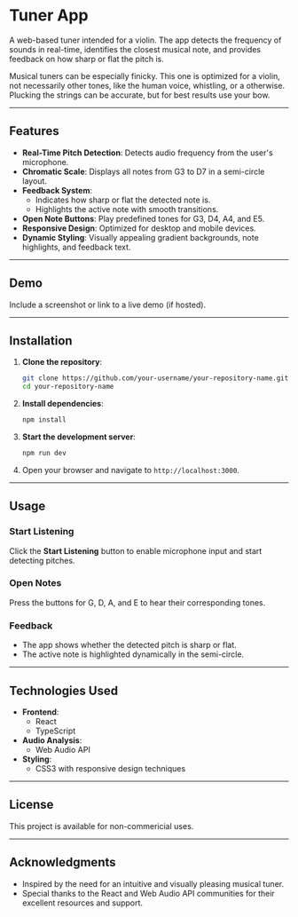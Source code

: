 # Tuner App

A web-based tuner intended for a violin.  The app detects the frequency of sounds in real-time, identifies the closest musical note, and provides feedback on how sharp or flat the pitch is.

Musical tuners can be especially finicky. This one is optimized for a violin, not necessarily other tones, like the human voice, whistling, or a otherwise. Plucking the strings can be accurate, but for best results use your bow. 

---

## Features

- **Real-Time Pitch Detection**: Detects audio frequency from the user's microphone.
- **Chromatic Scale**: Displays all notes from G3 to D7 in a semi-circle layout.
- **Feedback System**:
  - Indicates how sharp or flat the detected note is.
  - Highlights the active note with smooth transitions.
- **Open Note Buttons**: Play predefined tones for G3, D4, A4, and E5.
- **Responsive Design**: Optimized for desktop and mobile devices.
- **Dynamic Styling**: Visually appealing gradient backgrounds, note highlights, and feedback text.

---

## Demo

Include a screenshot or link to a live demo (if hosted).

---

## Installation

1. **Clone the repository**:
   ```bash
   git clone https://github.com/your-username/your-repository-name.git
   cd your-repository-name
   ```

2. **Install dependencies**:
   ```bash
   npm install
   ```

3. **Start the development server**:
   ```bash
   npm run dev
   ```

4. Open your browser and navigate to `http://localhost:3000`.

---

## Usage

### Start Listening
Click the **Start Listening** button to enable microphone input and start detecting pitches.

### Open Notes
Press the buttons for G, D, A, and E to hear their corresponding tones.

### Feedback
- The app shows whether the detected pitch is sharp or flat.
- The active note is highlighted dynamically in the semi-circle.

---

## Technologies Used

- **Frontend**:
  - React
  - TypeScript
- **Audio Analysis**:
  - Web Audio API
- **Styling**:
  - CSS3 with responsive design techniques

---

## License

This project is available for non-commericial uses.

---

## Acknowledgments

- Inspired by the need for an intuitive and visually pleasing musical tuner.
- Special thanks to the React and Web Audio API communities for their excellent resources and support.

